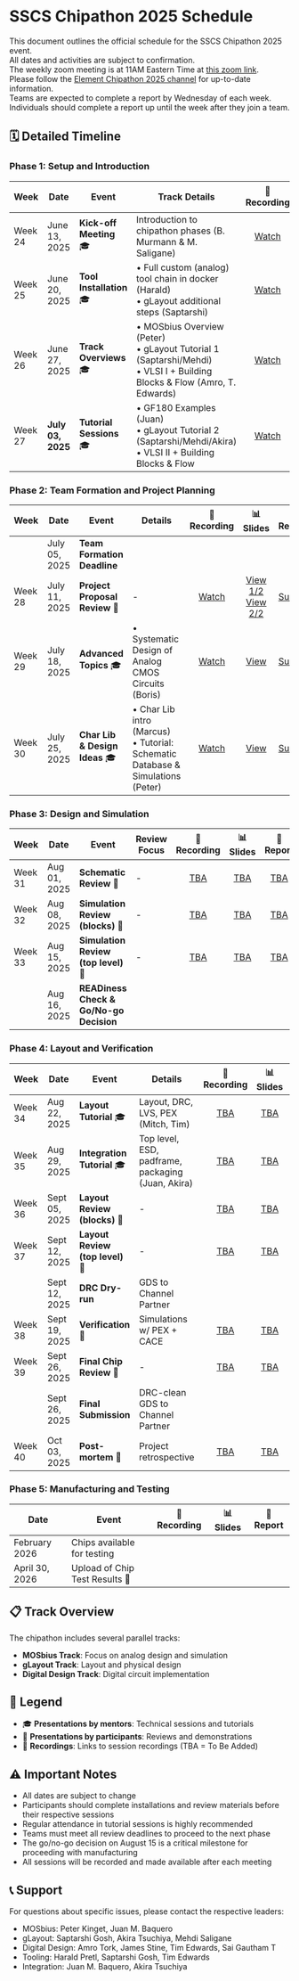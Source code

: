 # SSCS Chipathon 2025 Schedule

This document outlines the official schedule for the SSCS Chipathon 2025 event.
<br>All dates and activities are subject to confirmation.
<br>The weekly zoom meeting is at 11AM Eastern Time at [this zoom link](https://us06web.zoom.us/j/83060635740?pwd=UbIWLnu8C7nyLTZE7JglzRgbwSa23r.1).
<br>Please follow the [Element Chipathon 2025 channel](https://matrix.to/#/#chipathon-2025:fossi-chat.org) for up-to-date information. 
<br>Teams are expected to complete a report by Wednesday of each week.
<br>Individuals should complete a report up until the week after they join a team.

## 🗓️ Detailed Timeline

### Phase 1: Setup and Introduction
| Week | Date | Event | Track Details | 🔴 Recording | 📊 Slides | 📄 Report |
|------|------|-------|---------------|:-----------:|:--------:|:------:|
| Week 24 | June 13, 2025 | **Kick-off Meeting** 🎓 | Introduction to chipathon phases (B. Murmann & M. Saligane) | [Watch](https://us06web.zoom.us/rec/play/7R43zVdBJIvKUHO5Hb1xpNI1o8aFAAOuyqDFUhHvJ20juDu67ZuM7Q9cKQpP4gMgjD79bYylSrV_7_E9.gH8j7Eni3SR8X_LS) | [View](https://docs.google.com/presentation/d/e/2PACX-1vQpsnQQYx9rm3Uk-9ZUyKv26wrVA1GNQS0Tp_aF_eWgUR7Z0twmoNh9nN4o8xFUaA/pub) | [Submit](https://docs.google.com/forms/d/e/1FAIpQLSf0l9pjk8H13COk0u5g6rslO9XfCWfeswnFdNbhgkuZ-IzfTA/viewform?usp=dialog) |
| Week 25 | June 20, 2025 | **Tool Installation** 🎓 | • Full custom (analog) tool chain in docker (Harald)<br>• gLayout additional steps (Saptarshi) | [Watch](https://us06web.zoom.us/rec/share/hD-inrOKABX2pX5CoLypBJ8y0PRiwezjjZBOifnBO1HsWiLQQXuTYWml4631fIPW.rnQKDoOw6DQHwkn6) | [View](https://docs.google.com/presentation/d/e/2PACX-1vQdbPDtoySuBoXIKmtaYK0QQP0KcUmgab9Mp3-7UxugTcsv5Y2R-2Ct8uTjzvbFuw/pub) | [Submit](https://docs.google.com/forms/d/e/1FAIpQLSdWxIF3wgLxQ3bii0L78xMCi3FyG13leDfF3YdQF6DgLmHYMQ/viewform?usp=dialog) |
| Week 26 | June 27, 2025 | **Track Overviews** 🎓 | • MOSbius Overview (Peter)<br>• gLayout Tutorial 1 (Saptarshi/Mehdi)<br>• VLSI I + Building Blocks & Flow (Amro, T. Edwards) | [Watch](https://us06web.zoom.us/rec/play/t9eSJEvT200p1KUmDX3fkZxoxBm4_mSPl3_-3XNIRSodUbyE448RdpXVryZRug1LNxqvvwrh1QhNUB9L.9qU4a-FvhlR4wiLV) | [View](https://docs.google.com/presentation/d/e/2PACX-1vQwOCDO72NBn09BWiQVFil2mFRwZ__72UmFIUbe2BdGgr498ldONym0g9bURT5FMA/pub) | [Submit](https://docs.google.com/forms/d/e/1FAIpQLScdN-e7tGTNIHlmJA3LkwhiziLdIG0NwQyyjVGzjyFu5IyijA/viewform?usp=dialog) |
| Week 27 | **July 03, 2025** | **Tutorial Sessions** 🎓 | • GF180 Examples (Juan)<br>• gLayout Tutorial 2 (Saptarshi/Mehdi/Akira)<br>• VLSI II + Building Blocks & Flow | [Watch](https://us06web.zoom.us/rec/share/wyEJc_HHwz1Y_6tCwgPqnyXT6QNNwAcHKZnaQ2bvyZG28XzhvwkD4Nn9pUQuU3dD.gDl6RGwddB02yDSf) | [View](https://docs.google.com/presentation/d/e/2PACX-1vRYHpcxItcbHfINOcBYVJ0q8JRr79yXTh8uxrhY4bHtAs3voaiZQN49snRvW8E6vg/pub) | [Submit](https://docs.google.com/forms/d/e/1FAIpQLScIrGBGkqZdG1tIR08U6yTUAXlZZqXhu6bkfE6IYbgJGUDOoQ/viewform?usp=dialog) |

### Phase 2: Team Formation and Project Planning
| Week | Date | Event | Details | 🔴 Recording | 📊 Slides | 📄 Report |
|------|------|-------|----------|:-----------:|:--------:|:------:|
|  | July 05, 2025 | **Team Formation Deadline** |  |  |
| Week 28 | July 11, 2025 | **Project Proposal Review** 👥 | - | [Watch](https://us06web.zoom.us/rec/share/af6rDfemcIJYmMQ7cA9TW6KU5ojIiSGhkoZ0fdyMhoLQA7iMvKGbHkN1_1c3k1eu.RRqpPESkarFfJ5cI) | [View 1/2](https://docs.google.com/presentation/d/e/2PACX-1vQ9X2YuV-HSiZHVjvDTaz7JzXOTwWBogRJj-HR7-0yTNbbXNtv4UYqzkiuTKmifFw/pub) [View 2/2](https://docs.google.com/presentation/d/e/2PACX-1vTuCD3boMZTqoW8evglEbTYvFPle6pNkGY5D1Nfks2omM0f91QHV1gStGb9JoDOtQ/pub) | [Submit](https://docs.google.com/forms/d/e/1FAIpQLSdlJd5VJSHBdy6bOssOfINuZt3CDx_-pwUoI0e2ZjyM6QktuQ/viewform?usp=dialog) |
| Week 29 | July 18, 2025 | **Advanced Topics** 🎓 | • Systematic Design of Analog CMOS Circuits (Boris) | [Watch](https://us06web.zoom.us/rec/share/P6y2W7_YtK0a0V0T1gTw6jgh5-fp7OjbV2cSgFdZhjWFEtAKTTkGWNaJzEiWseo.IUsqcSmAevAqXd-b) | [View](https://docs.google.com/presentation/d/e/2PACX-1vSpBAAo7FrOt8EPkxNUWHZqG449vEqg1TQqBdb4NSavHWQxaw54H4-pJCjfK0DKrg/pub) | [Submit](https://docs.google.com/forms/d/e/1FAIpQLSe3yyTSOtwj2TGGT9lGL7oQLak5nabZnmttLxuMAeSfXzckUQ/viewform?usp=dialog) |
| Week 30 | July 25, 2025 | **Char Lib & Design Ideas** 🎓 | • Char Lib intro (Marcus)<br>• Tutorial: Schematic Database & Simulations (Peter)| [Watch](https://us06web.zoom.us/rec/share/XJTIsZsYH37i6ig-cYWhirMQqrJFub8H2jLWPzh0II3n0FMwHYTXguUubdZNQfyN.VyboGCWC6EQypBbe) | [View](https://docs.google.com/presentation/d/e/2PACX-1vTtfVs852SBbCKkoSJAtBWOG5latVGxOtNTywOtoZdV6w201aavoyB5gkNclv711Q/pub) | [Submit](https://docs.google.com/forms/d/e/1FAIpQLSe8LQ5LN3K4zJUjrCaXYjBqrJPrQcc9hCWrcO4JKNHlW60IkA/viewform?usp=dialog) |

### Phase 3: Design and Simulation
| Week | Date | Event | Review Focus | 🔴 Recording | 📊 Slides | 📄 Report |
|------|------|-------|--------------|:-----------:|:--------:|:------:|
| Week 31 | Aug 01, 2025 | **Schematic Review** 👥 | - | [TBA]() | [TBA]() | [TBA]() |
| Week 32 | Aug 08, 2025 | **Simulation Review (blocks)** 👥 | - | [TBA]() | [TBA]() | [TBA]() |
| Week 33 | Aug 15, 2025 | **Simulation Review (top level)** 👥 | - | [TBA]() | [TBA]() | [TBA]() |
|  | Aug 16, 2025 | **READiness Check & Go/No-go Decision** |  |  |  |  |

### Phase 4: Layout and Verification
| Week | Date | Event | Details | 🔴 Recording | 📊 Slides | 📄 Report |
|------|------|-------|----------|:-----------:|:--------:|:------:|
| Week 34 | Aug 22, 2025 | **Layout Tutorial** 🎓 | Layout, DRC, LVS, PEX (Mitch, Tim) | [TBA]() | [TBA]() | [TBA]() |
| Week 35 | Aug 29, 2025 | **Integration Tutorial** 🎓 | Top level, ESD, padframe, packaging (Juan, Akira) | [TBA]() | [TBA]() | [TBA]() |
| Week 36 | Sept 05, 2025 | **Layout Review (blocks)** 👥 | - | [TBA]() | [TBA]() | [TBA]() |
| Week 37 | Sept 12, 2025 | **Layout Review (top level)** 👥 | - | [TBA]() | [TBA]() | [TBA]() |
|  | Sept 12, 2025 | **DRC Dry-run** | GDS to Channel Partner |  |  |  |  |
| Week 38 | Sept 19, 2025 | **Verification** 👥 | Simulations w/ PEX + CACE | [TBA]() | [TBA]() | [TBA]() |
| Week 39 | Sept 26, 2025 | **Final Chip Review** 👥 | - | [TBA]() | [TBA]() | [TBA]() |
|  | Sept 26, 2025 | **Final Submission** | DRC-clean GDS to Channel Partner |  |  |  |  |
| Week 40 | Oct 03, 2025 | **Post-mortem** 👥 | Project retrospective | [TBA]() | [TBA]() | [TBA]() |

### Phase 5: Manufacturing and Testing
| Date | Event | 🔴 Recording | 📊 Slides | 📄 Report |
|------|--------|:-----------:|:--------:|:------:|
| February 2026 | Chips available for testing |  |  |  |  |
| April 30, 2026 | Upload of Chip Test Results 👥 |  |  |  |  |

## 📋 Track Overview

The chipathon includes several parallel tracks:
- **MOSbius Track**: Focus on analog design and simulation
- **gLayout Track**: Layout and physical design
- **Digital Design Track**: Digital circuit implementation

## 🎯 Legend
- 🎓 **Presentations by mentors**: Technical sessions and tutorials
- 👥 **Presentations by participants**: Reviews and demonstrations
- 📼 **Recordings**: Links to session recordings (TBA = To Be Added)

## ⚠️ Important Notes

- All dates are subject to change
- Participants should complete installations and review materials before their respective sessions
- Regular attendance in tutorial sessions is highly recommended
- Teams must meet all review deadlines to proceed to the next phase
- The go/no-go decision on August 15 is a critical milestone for proceeding with manufacturing
- All sessions will be recorded and made available after each meeting

## 📞 Support

For questions about specific issues, please contact the respective leaders:
- MOSbius: Peter Kinget, Juan M. Baquero
- gLayout: Saptarshi Gosh, Akira Tsuchiya, Mehdi Saligane
- Digital Design: Amro Tork, James Stine, Tim Edwards, Sai Gautham T
- Tooling: Harald Pretl, Saptarshi Gosh, Tim Edwards
- Integration: Juan M. Baquero, Akira Tsuchiya 
